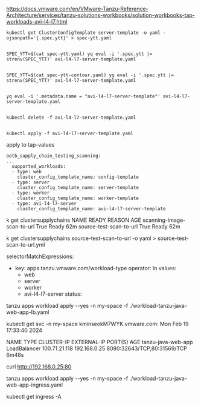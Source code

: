 https://docs.vmware.com/en/VMware-Tanzu-Reference-Architecture/services/tanzu-solutions-workbooks/solution-workbooks-tap-workloads-avi-l4-l7.html

```
kubectl get ClusterConfigTemplate server-template -o yaml -ojsonpath='{.spec.ytt}' > spec-ytt.yaml


SPEC_YTT=$(cat spec-ytt.yaml) yq eval -i '.spec.ytt |= strenv(SPEC_YTT)' avi-l4-l7-server-template.yaml


SPEC_YTT=$(cat spec-ytt-contour.yaml) yq eval -i '.spec.ytt |= strenv(SPEC_YTT)' avi-l4-l7-server-template.yaml


yq eval -i '.metadata.name = "avi-l4-l7-server-template"' avi-l4-l7-server-template.yaml


kubectl delete -f avi-l4-l7-server-template.yaml


kubectl apply -f avi-l4-l7-server-template.yaml
```

apply to tap-values
```
ootb_supply_chain_testing_scanning:
...
  supported_workloads:
  - type: web
    cluster_config_template_name: config-template
  - type: server
    cluster_config_template_name: server-template
  - type: worker
    cluster_config_template_name: worker-template
  - type: avi-l4-l7-server
    cluster_config_template_name: avi-l4-l7-server-template
```

k get clustersupplychains
NAME                         READY   REASON   AGE
scanning-image-scan-to-url   True    Ready    62m
source-test-scan-to-url      True    Ready    62m


k get clustersupplychains source-test-scan-to-url -o yaml > source-test-scan-to-url.yml

  selectorMatchExpressions:
  - key: apps.tanzu.vmware.com/workload-type
    operator: In
    values:
    - web
    - server
    - worker
    - avi-l4-l7-server
status:



tanzu apps workload apply --yes  -n my-space -f ./workload-tanzu-java-web-app-lb.yaml 

kubectl get svc -n my-space                                                                                                                         kminseokM7WYK.vmware.com: Mon Feb 19 17:33:40 2024

NAME                 TYPE           CLUSTER-IP      EXTERNAL-IP    PORT(S)                       AGE
tanzu-java-web-app   LoadBalancer   100.71.21.118   192.168.0.25   8080:32643/TCP,80:31569/TCP   6m48s

curl http://192.168.0.25:80



tanzu apps workload apply --yes  -n my-space -f ./workload-tanzu-java-web-app-ingress.yaml

kubectl get ingress -A

```
